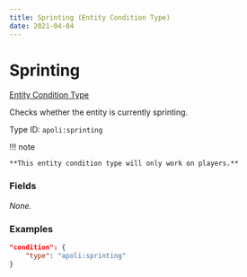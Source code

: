 ```yaml
---
title: Sprinting (Entity Condition Type)
date: 2021-04-04
---
```


# Sprinting

[Entity Condition Type](../entity_condition_types.md)

Checks whether the entity is currently sprinting.

Type ID: `apoli:sprinting`

!!! note

    **This entity condition type will only work on players.**

### Fields

_None._

### Examples

```json
"condition": {
    "type": "apoli:sprinting"
}
```
